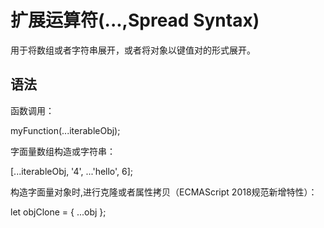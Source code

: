 # 扩展运算符(...,Spread Syntax)

用于将数组或者字符串展开，或者将对象以键值对的形式展开。

## 语法

函数调用：

myFunction(...iterableObj);


字面量数组构造或字符串：

[...iterableObj, '4', ...'hello', 6];


构造字面量对象时,进行克隆或者属性拷贝（ECMAScript 2018规范新增特性）：

let objClone = { ...obj };